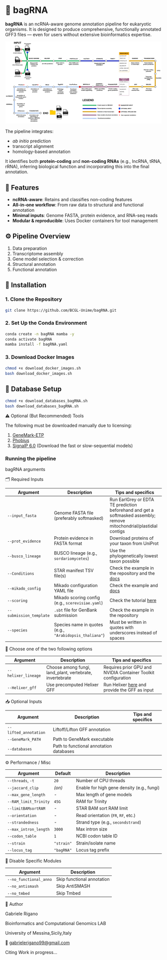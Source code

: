 # 🧬 bagRNA

**bagRNA** is an ncRNA-aware genome annotation pipeline for eukaryotic organisms. It is designed to produce comprehensive, functionally annotated GFF3 files — even for users without extensive bioinformatics expertise.

![bagRNA pipeline](bagRNA2.drawio.png)

The pipeline integrates:
- _ab initio_ prediction
- transcript alignment
- homology-based annotation

It identifies both **protein-coding** and **non-coding RNAs** (e.g., lncRNA, tRNA, rRNA), inferring biological function and incorporating this into the final annotation.

## 📌 Features

- **ncRNA-aware**: Retains and classifies non-coding features
- **All-in-one workflow**: From raw data to structural and functional annotation
- **Minimal inputs**: Genome FASTA, protein evidence, and RNA-seq reads
- **Modular & reproducible**: Uses Docker containers for tool management

## ⚙️ Pipeline Overview

1. Data preparation  
2. Transcriptome assembly  
3. Gene model selection & correction  
4. Structural annotation  
5. Functional annotation  

## 🚀 Installation

### 1. Clone the Repository

```bash
git clone https://github.com/BCGL-Unime/bagRNA.git
```

### 2. Set Up the Conda Environment

```bash
conda create -n bagRNA mamba -y
conda activate bagRNA
mamba install -f bagRNA.yaml
```
### 3. Download Docker Images

```bash
chmod +x download_docker_images.sh
bash download_docker_images.sh
```
## 🧩 Database Setup

```bash
chmod +x download_databases_bagRNA.sh
bash download_databases_bagRNA.sh
```

⚠️ Optional (But Recommended) Tools

The following must be downloaded manually due to licensing:

1) [GeneMark-ETP](https://github.com/gatech-genemark/GeneMark-ETP)  
2) [Phobius](https://software.sbc.su.se/phobius.html)  
3) [SignalP 6.0](https://services.healthtech.dtu.dk/services/SignalP-6.0/)  (Download the fast or slow-sequential models)

### Running the pipeline

bagRNA arguments

🗂 Required Inputs

| Argument                                  | Description                                             | Tips and specifics                                                                                                              |
| ------------------------------------------------------------ | ------------------------------------------------------- | --------------------------------------------------------------------------------------- |
| `--input_fasta`                           | Genome FASTA file (preferably softmasked)               | Run EarlGrey or EDTA TE prediction beforehand and get a softmasked assembly; remove mitochondrial/plastidial contigs            |
| `--prot_evidence`                         | Protein evidence in FASTA format                        | Download proteins of your taxon from UniProt                                                                                    |
| `--busco_lineage`                         | BUSCO lineage (e.g., `sordariomycetes`)                 | Use the phylogenetically lowest taxon possible                                                                                  |
| `--Conditions`                            | STAR manifest TSV file(s)                               | Check the example in the repository and the [docs](https://raw.githubusercontent.com/alexdobin/STAR/master/doc/STARmanual.pdf)  |
| `--mikado_config`                         | Mikado configuration YAML file                          | Check the example and [docs](https://mikado.readthedocs.io/en/stable/Tutorial/)                                                 |
| `--scoring`                               | Mikado scoring config (e.g., `scerevisiae.yaml`)        | Check the tutorial [here](https://mikado.readthedocs.io/en/stable/Tutorial/Scoring_tutorial/)                                   |
| `--submission_template`                   | `.sbt` file for GenBank submission                      | Check the example in the repository                                                                                             |
| `--species`                               | Species name in quotes (e.g., `"Arabidopsis_thaliana"`) | Must be written in quotes with underscores instead of spaces                                                                    |

🧠 Choose one of the two following options 

| Argument                                  | Description                                              | Tips and specifics                                                                        |
| ----------------------------------------- | -------------------------------------------------------- | ----------------------------------------------------------------------------------------  |
| `--helixer_lineage`                       | Choose among fungi, land_plant, vertebrate, invertebrate | Requires prior GPU and NVIDIA Container Toolkit configuration                             |
| `--Helixer_gff`                           | Use precomputed Helixer GFF                              | Run Helixer [here](https://www.plabipd.de/helixer_main.html) and provide the GFF as input | 

📥 Optional Inputs

| Argument              | Description                             | Tips and specifics |
| --------------------- | --------------------------------------- | ------------------ |
| `--lifted_annotation` | Liftoff/Lifton GFF annotation           |
| `--GeneMark_PATH`     | Path to GeneMark executable             |
| `--databases`         | Path to functional annotation databases |

⚙️ Performance / Misc

| Argument              | Default    | Description                                |
| --------------------- | ---------- | ------------------------------------------ |
| `--threads`, `-t`     | `20`       | Number of CPU threads                      |
| `--jaccard_clip`      | *(on)*     | Enable for high gene density (e.g., fungi) |
| `--max_gene_length`   | -          | Max length of gene models                  |
| `--RAM_limit_Trinity` | `45G`      | RAM for Trinity                            |
| `--limitBAMsortRAM`   | -          | STAR BAM sort RAM limit                    |
| `--orientation`       | -          | Read orientation (`FR`, `RF`, etc.)        |
| `--strandedness`      | -          | Strand type (e.g., `secondstrand`)         |
| `--max_intron_length` | `3000`     | Max intron size                            |
| `--codon_table`       | `1`        | NCBI codon table ID                        |
| `--strain`            | `"strain"` | Strain/isolate name                        |
| `--locus_tag`         | `"bagRNA"` | Locus tag prefix                           |

🔌 Disable Specific Modules

| Argument               | Description                |
| ---------------------- | -------------------------- |
| `--no_functional_anno` | Skip functional annotation |
| `--no_antismash`       | Skip AntiSMASH             |
| `--no_tmbed`           | Skip Tmbed                 |


👤 Author

Gabriele Rigano

Bioinformatics and Computational Genomics LAB

University of Messina,Sicily,Italy

📧 gabrielerigano99@gmail.com

Citing
Work in progress...
